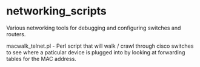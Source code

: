 networking_scripts
==================

Various networking tools for debugging and configuring switches and routers.

 macwalk_telnet.pl -
 Perl script that will walk / crawl through cisco switches to see where a paticular device is plugged into by looking at forwarding tables for the MAC address.
 
